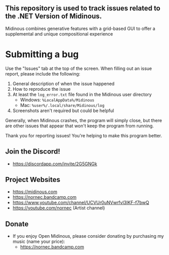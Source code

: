 ## This repository is used to track issues related to the .NET Version of Midinous.
Midinous combines generative features with a grid-based GUI to offer a supplemental and unique compositional experience

# Submitting a bug
Use the "Issues" tab at the top of the screen.
When filling out an issue report, please include the following:
1) General description of when the issue happened
2) How to reproduce the issue
3) At least the `log_error.txt` file found in the Midinous user directory
   * Windows: `%LocalAppData%/Midinous`
   * Mac: `%user%/.local/share/Midinous/log`
4) Screenshots aren't required but could be helpful

Generally, when Midinous crashes, the program will simply close, but there are other issues that appear that won't keep the program from running.

Thank you for reporting issues! You're helping to make this program better.

## Join the Discord!

* https://discordapp.com/invite/2G5GNGk

## Project Websites

* https://midinous.com
* https://nornec.bandcamp.com
* https://www.youtube.com/channel/UCVUr0uNVwrfvl3IKF-f7bwQ
* https://youtube.com/nornec (Artist channel)

## Donate

* If you enjoy Open Midinous, please consider donating by purchasing my music (name your price):
    * https://nornec.bandcamp.com
